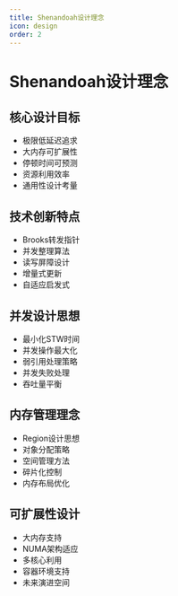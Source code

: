 ```yaml
---
title: Shenandoah设计理念
icon: design
order: 2
---
```


# Shenandoah设计理念

## 核心设计目标
- 极限低延迟追求
- 大内存可扩展性
- 停顿时间可预测
- 资源利用效率
- 通用性设计考量

## 技术创新特点
- Brooks转发指针
- 并发整理算法
- 读写屏障设计
- 增量式更新
- 自适应启发式

## 并发设计思想
- 最小化STW时间
- 并发操作最大化
- 弱引用处理策略
- 并发失败处理
- 吞吐量平衡

## 内存管理理念
- Region设计思想
- 对象分配策略
- 空间管理方法
- 碎片化控制
- 内存布局优化

## 可扩展性设计
- 大内存支持
- NUMA架构适应
- 多核心利用
- 容器环境支持
- 未来演进空间
